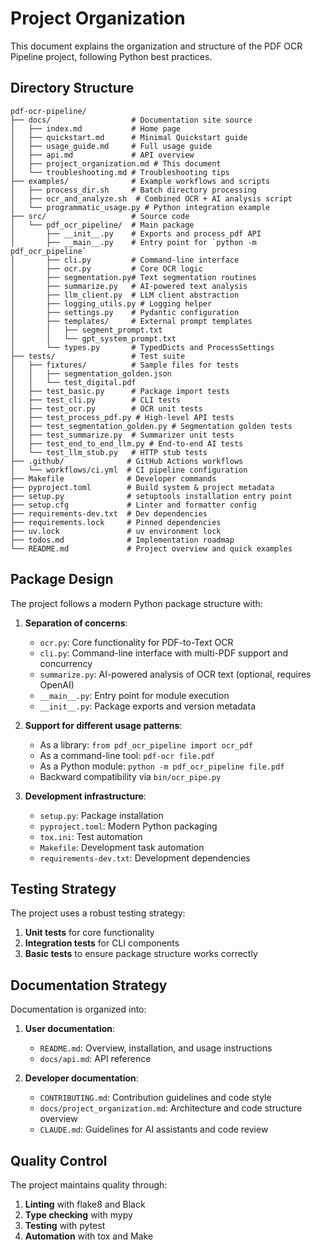 # Project Organization

This document explains the organization and structure of the PDF OCR Pipeline project, following Python best practices.

## Directory Structure

```
pdf-ocr-pipeline/
├── docs/                  # Documentation site source
│   ├── index.md           # Home page
│   ├── quickstart.md      # Minimal Quickstart guide
│   ├── usage_guide.md     # Full usage guide
│   ├── api.md             # API overview
│   ├── project_organization.md # This document
│   └── troubleshooting.md # Troubleshooting tips
├── examples/              # Example workflows and scripts
│   ├── process_dir.sh     # Batch directory processing
│   ├── ocr_and_analyze.sh  # Combined OCR + AI analysis script
│   └── programmatic_usage.py # Python integration example
├── src/                   # Source code
│   └── pdf_ocr_pipeline/  # Main package
│       ├── __init__.py    # Exports and process_pdf API
│       ├── __main__.py    # Entry point for `python -m pdf_ocr_pipeline`
│       ├── cli.py         # Command-line interface
│       ├── ocr.py         # Core OCR logic
│       ├── segmentation.py# Text segmentation routines
│       ├── summarize.py   # AI-powered text analysis
│       ├── llm_client.py  # LLM client abstraction
│       ├── logging_utils.py # Logging helper
│       ├── settings.py    # Pydantic configuration
│       ├── templates/     # External prompt templates
│       │   ├── segment_prompt.txt
│       │   └── gpt_system_prompt.txt
│       └── types.py       # TypedDicts and ProcessSettings
├── tests/                 # Test suite
│   ├── fixtures/          # Sample files for tests
│   │   ├── segmentation_golden.json
│   │   └── test_digital.pdf
│   ├── test_basic.py      # Package import tests
│   ├── test_cli.py        # CLI tests
│   ├── test_ocr.py        # OCR unit tests
│   ├── test_process_pdf.py # High-level API tests
│   ├── test_segmentation_golden.py # Segmentation golden tests
│   ├── test_summarize.py  # Summarizer unit tests
│   ├── test_end_to_end_llm.py # End-to-end AI tests
│   └── test_llm_stub.py   # HTTP stub tests
├── .github/              # GitHub Actions workflows
│   └── workflows/ci.yml  # CI pipeline configuration
├── Makefile              # Developer commands
├── pyproject.toml        # Build system & project metadata
├── setup.py              # setuptools installation entry point
├── setup.cfg             # Linter and formatter config
├── requirements-dev.txt  # Dev dependencies
├── requirements.lock     # Pinned dependencies
├── uv.lock               # uv environment lock
├── todos.md              # Implementation roadmap
└── README.md             # Project overview and quick examples
```

## Package Design

The project follows a modern Python package structure with:

1. **Separation of concerns**:
   - `ocr.py`: Core functionality for PDF-to-Text OCR
   - `cli.py`: Command-line interface with multi-PDF support and concurrency
   - `summarize.py`: AI-powered analysis of OCR text (optional, requires OpenAI)
   - `__main__.py`: Entry point for module execution
   - `__init__.py`: Package exports and version metadata

2. **Support for different usage patterns**:
   - As a library: `from pdf_ocr_pipeline import ocr_pdf`
   - As a command-line tool: `pdf-ocr file.pdf`
   - As a Python module: `python -m pdf_ocr_pipeline file.pdf`
   - Backward compatibility via `bin/ocr_pipe.py`

3. **Development infrastructure**:
   - `setup.py`: Package installation
   - `pyproject.toml`: Modern Python packaging
   - `tox.ini`: Test automation
   - `Makefile`: Development task automation
   - `requirements-dev.txt`: Development dependencies

## Testing Strategy

The project uses a robust testing strategy:

1. **Unit tests** for core functionality
2. **Integration tests** for CLI components
3. **Basic tests** to ensure package structure works correctly

## Documentation Strategy

Documentation is organized into:

1. **User documentation**:
   - `README.md`: Overview, installation, and usage instructions
   - `docs/api.md`: API reference

2. **Developer documentation**:
   - `CONTRIBUTING.md`: Contribution guidelines and code style
   - `docs/project_organization.md`: Architecture and code structure overview
   - `CLAUDE.md`: Guidelines for AI assistants and code review

## Quality Control

The project maintains quality through:

1. **Linting** with flake8 and Black
2. **Type checking** with mypy
3. **Testing** with pytest
4. **Automation** with tox and Make